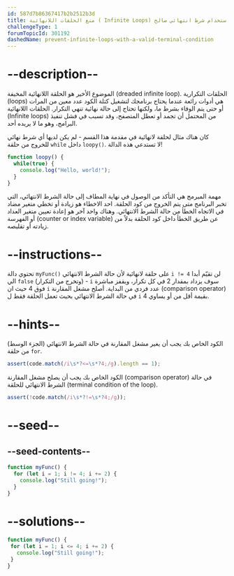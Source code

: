 ```yaml
---
id: 587d7b86367417b2b2512b3d
title: منع الحلقات اللانهائية ( Infinite Loops) باستخدام شرط انتهائي صالح (Valid Terminal Condition)
challengeType: 1
forumTopicId: 301192
dashedName: prevent-infinite-loops-with-a-valid-terminal-condition
---
```


# --description--

الموضوع الأخير هو الحلقة اللانهائية المخيفة (dreaded infinite loop). الحلقات التكرارية (loops) هي أدوات رائعة عندما يحتاج برنامجك لتشغيل كتلة الكود عدد معين من المرات أو حتى يتم الوفاء بشرط ما، ولكنها تحتاج إلى حالة نهائية تنهي التكرار. الحلقات اللانهائية (Infinite loops) من المحتمل أن تجمد أو تعطل المتصفح، وقد تسبب في فشل تنفيذ البرامج، وهو ما لا يريده أحد.

كان هناك مثال لحلقة لانهائية في مقدمة هذا القسم - لم يكن لديها أي شرط نهائي للخروج من حلقة `while` داخل `loopy()`. لا تستدعي هذه الدالة!

```js
function loopy() {
  while(true) {
    console.log("Hello, world!");
  }
}
```

مهمة المبرمج هي التأكد من الوصول في نهاية المطاف إلى حالة الشرط الانتهائي، التي تخبر البرنامج متى يتم الخروج من كود الحلقة. احد الاخطاء هو زيادة أو تخطي متغير مضاد في الاتجاه الخطأ من حالة الشرط الانتهائي. وهناك واحد آخر هو إعادة تعيين متغير العداد أو الفهرسة (counter or index variable) عن طريق الخطأ داخل كود الحلقة بدلاً من زيادته أو تقليصه.

# --instructions--

تحتوي دالة `myFunc()` على حلقة لانهائية لأن حالة الشرط الانتهائي `i != 4` لن تقيّم أبدا الي `false` (وتخرج من التكرار) - `i` سوف يزداد بمقدار 2 في كل تكرار، ويقفز مباشرة فوق 4 حيث ان `i` عدد فردي من البداية. أصلح مشغل المقارنة (comparison operator) في حالة الشرط الانتهائي بحيث تعمل الحلقة فقط ل `i` بقيمة أقل من أو يساوي 4.

# --hints--

الكود الخاص بك يجب أن يغير مشغل المقارنة في حالة الشرط الانتهائي (الجزء الوسط) من حلقة `for`.

```js
assert(code.match(/i\s*?<=\s*?4;/g).length == 1);
```

الكود الخاص بك يجب أن يصلح مشغل المقارنة (comparison operator) في حالة الشرط الانتهائي للحلقة (terminal condition of the loop).

```js
assert(!code.match(/i\s*?!=\s*?4;/g));
```

# --seed--

## --seed-contents--

```js
function myFunc() {
  for (let i = 1; i != 4; i += 2) {
    console.log("Still going!");
  }
}
```

# --solutions--

```js
function myFunc() {
 for (let i = 1; i <= 4; i += 2) {
   console.log("Still going!");
 }
}
```
